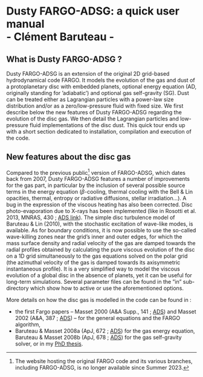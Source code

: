 # Dusty FARGO-ADSG: a quick user manual<br>- Clément Baruteau -

## What is Dusty FARGO-ADSG ?

Dusty FARGO-ADSG is an extension of the original 2D grid-based hydrodynamical code FARGO. It models the evolution of the gas and dust of a protoplanetary disc with embedded planets, optional energy equation (AD, originally standing for ’adiabatic’) and optional gas self-gravity (SG). Dust can be treated either as Lagrangian particles with a power-law size distribution and/or as a zero/low-pressure fluid with fixed size. We first describe below the new features of Dusty FARGO-ADSG regarding the evolution of the disc gas. We then detail the Lagrangian particles and low-pressure fluid implementations of the disc dust. This quick tour ends up with a short section dedicated to installation, compilation and execution of the code.

## New features about the disc gas

Compared to the previous public[^1] version of FARGO-ADSG, which dates back from 2007, Dusty FARGO-ADSG features a number of improvements for the gas part, in particular by the inclusion of several possible source terms in the energy equation ($\beta$-cooling, thermal cooling with the Bell & Lin opacities, thermal, entropy or radiative diffusions, stellar irradiation...). A bug in the expression of the viscous heating has also been corrected. Disc photo-evaporation due to X-rays has been implemented (like in Rosotti et al. 2013, MNRAS, 430 ; [ADS link](https://ui.adsabs.harvard.edu/abs/2013MNRAS.430.1392R/abstract)). The simple disc turbulence model of Baruteau & Lin (2010), with the stochastic excitation of wave-like modes, is available. As for boundary conditions, it is now possible to use the so-called wave-killing zones near the grid’s inner and outer edges, for which the mass surface density and radial velocity of the gas are damped towards the radial profiles obtained by calculating the pure viscous evolution of the disc on a 1D grid simultaneously to the gas equations solved on the polar grid (the azimuthal velocity of the gas is damped towards its axisymmetric instantaneous profile). It is a very simplified way to model the viscous evolution of a global disc in the absence of planets, yet it can be useful for long-term simulations. Several parameter files can be found in the ”in” sub-directory which show how to active or use the aforementioned options.

More details on how the disc gas is modelled in the code can be found in :

* the first Fargo papers – Masset 2000 (A&A Supp., 141 ; [ADS](https://ui.adsabs.harvard.edu/abs/2000A%26AS..141..165M/abstract)) and Masset 2002 (A&A, 387 ; [ADS](https://ui.adsabs.harvard.edu/abs/2002A%26A...387..605M/abstract)) – for the general equations and the FARGO algorithm,
* Baruteau & Masset 2008a (ApJ, 672 ; [ADS](https://ui.adsabs.harvard.edu/abs/2008ApJ...672.1054B/abstract)) for the gas energy equation, Baruteau & Masset 2008b (ApJ, 678 ; [ADS](https://ui.adsabs.harvard.edu/abs/2008ApJ...678..483B/abstract)) for the gas self-gravity solver, or in my [PhD thesis](http://clement.baruteau.free.fr/these/PhD_CB.pdf).

[^1]: The website hosting the original FARGO code and its various branches, including FARGO-ADSG, is no longer available since Summer 2023.